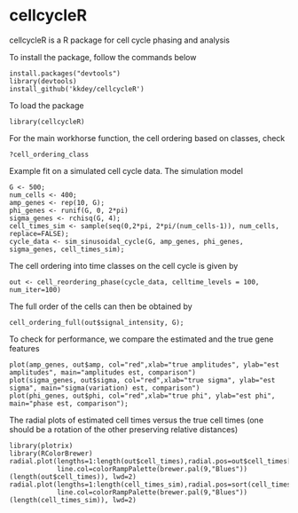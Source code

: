 # cellcycleR

cellcycleR is a R package for cell cycle phasing and analysis

To install the package, follow the commands below 

```
install.packages("devtools")
library(devtools)
install_github('kkdey/cellcycleR')
```

To load the package

```
library(cellcycleR)
```
For the main workhorse function, the cell ordering based on classes, check

```
?cell_ordering_class
```

Example fit on a simulated cell cycle data. The simulation model

```
G <- 500;
num_cells <- 400;
amp_genes <- rep(10, G);
phi_genes <- runif(G, 0, 2*pi)
sigma_genes <- rchisq(G, 4);
cell_times_sim <- sample(seq(0,2*pi, 2*pi/(num_cells-1)), num_cells, replace=FALSE);
cycle_data <- sim_sinusoidal_cycle(G, amp_genes, phi_genes, sigma_genes, cell_times_sim);
```

The cell ordering into time classes on the cell cycle is given by 

```
out <- cell_reordering_phase(cycle_data, celltime_levels = 100, num_iter=100)
```

The full order of the cells can then be obtained by 

```
cell_ordering_full(out$signal_intensity, G);
```

To check for performance, we compare the estimated and the true gene features

```
plot(amp_genes, out$amp, col="red",xlab="true amplitudes", ylab="est amplitudes", main="amplitudes est, comparison")
plot(sigma_genes, out$sigma, col="red",xlab="true sigma", ylab="est sigma", main="sigma(variation) est, comparison")
plot(phi_genes, out$phi, col="red",xlab="true phi", ylab="est phi", main="phase est, comparison");

```

The radial plots of estimated cell times versus the true cell times (one should be a rotation of the other preserving relative distances) 

```
library(plotrix)
library(RColorBrewer)
radial.plot(lengths=1:length(out$cell_times),radial.pos=out$cell_times[order(cell_times_sim)], 
            line.col=colorRampPalette(brewer.pal(9,"Blues"))(length(out$cell_times)), lwd=2)
radial.plot(lengths=1:length(cell_times_sim),radial.pos=sort(cell_times_sim), 
            line.col=colorRampPalette(brewer.pal(9,"Blues"))(length(cell_times_sim)), lwd=2)
```


